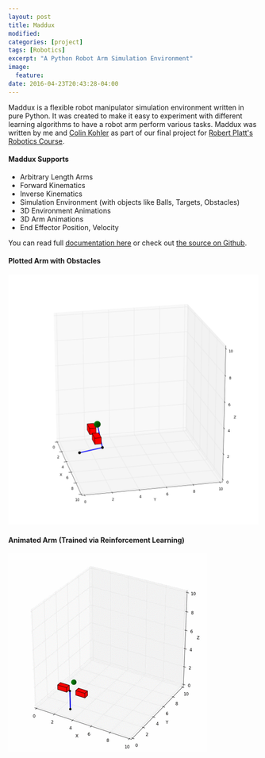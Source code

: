 ```yaml
---
layout: post
title: Maddux
modified:
categories: [project]
tags: [Robotics]
excerpt: "A Python Robot Arm Simulation Environment"
image:
  feature:
date: 2016-04-23T20:43:28-04:00
---
```


Maddux is a flexible robot manipulator simulation environment written in pure Python. It was created to make it easy to experiment with different learning algorithms to have a robot arm perform various tasks. Maddux was written by me and [Colin Kohler](https://github.com/ColinKohler) as part of our final project for [Robert Platt's Robotics Course](http://www.ccs.neu.edu/home/rplatt/cs5335_2016/index.html).

#### Maddux Supports

* Arbitrary Length Arms
* Forward Kinematics
* Inverse Kinematics
* Simulation Environment (with objects like Balls, Targets, Obstacles)
* 3D Environment Animations
* 3D Arm Animations
* End Effector Position, Velocity


You can read full [documentation here](http://bencaine.me/maddux/) or check out [the source on Github](https://github.com/bcaine/maddux/).

#### Plotted Arm with Obstacles
![Maddux Arm](../../project_images/maddux_arm.png)

#### Animated Arm (Trained via Reinforcement Learning)
![Maddux Animation](../../project_images/maddux_animation.gif)


